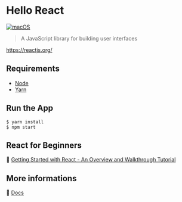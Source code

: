 # Hello React

[![macOS](https://img.shields.io/badge/macOS-Catalina-black)](https://developer.apple.com/macos/)

> A JavaScript library for building user interfaces

https://reactjs.org/

## Requirements
* [Node](https://github.com/ykws/hello-node)
* [Yarn](https://classic.yarnpkg.com/en/)

## Run the App
```
$ yarn install
$ npm start
```

## React for Beginners
:floppy_disk: [Getting Started with React - An Overview and Walkthrough Tutorial](https://www.taniarascia.com/getting-started-with-react/)

## More informations
:book: [Docs](https://reactjs.org/docs/getting-started.html)
